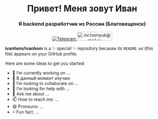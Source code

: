 <div id="header" align="center">
  <h1>Привет! Меня зовут Иван</h1>
  <h3>Я backend разработчик из России (Благовещенск)</h3>
</div>

<div id="socials" align="center">
  <a href="https://t.me/ivankhomyuk">
    <img src="http://img.shields.io/badge/Telegram-blue?style=for-the-badge&logo=telegram&logoColor=white" alt="Telegram"/>
  </a>
  <a href="mailto:mr.homyuk@mail.ru">
    <img src="https://upload.wikimedia.org/wikipedia/commons/thumb/0/01/Mail.Ru_Logo_2018.svg/320px-Mail.Ru_Logo_2018.svg.png" width="114" height="28" alt="mr.homyuk@mail.ru"/>
  </a>
</div>


**ivanhom/ivanhom** is a ✨ _special_ ✨ repository because its `README.md` (this file) appears on your GitHub profile.

Here are some ideas to get you started:

- 🔭 I’m currently working on ...
- 🌱 В данный момент изучаю
- 👯 I’m looking to collaborate on ...
- 🤔 I’m looking for help with ...
- 💬 Ask me about ...
- 📫 How to reach me: ...
- 😄 Pronouns: ...
- ⚡ Fun fact: ...
